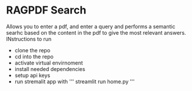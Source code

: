 # RAGPDF Search
Allows you to enter a pdf, and enter a query and performs a semantic searhc based on the content in the pdf to give the most relevant answers.
INstructions to run
- clone the repo
- cd into the repo
- activate virtual envirnoment
- install needed dependencies
- setup api keys
- run stremalit app with ''' streamlit run home.py '''
